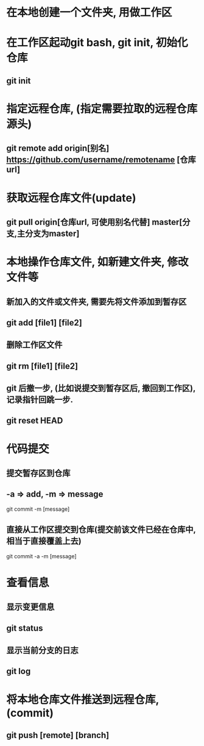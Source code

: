 # 在本地创建一个文件夹, 用做工作区

# 在工作区起动git bash, git init, 初始化仓库
## git init

# 指定远程仓库, (指定需要拉取的远程仓库源头)
## git remote add origin[别名] https://github.com/username/remotename [仓库url]

# 获取远程仓库文件(update)
## git pull origin[仓库url, 可使用别名代替] master[分支,主分支为master]

# 本地操作仓库文件, 如新建文件夹, 修改文件等
## 新加入的文件或文件夹, 需要先将文件添加到暂存区
## git add [file1] [file2]
## 删除工作区文件
## git rm [file1] [file2]
## git 后撤一步, (比如说提交到暂存区后, 撤回到工作区), 记录指针回跳一步.
## git reset HEAD 

# 代码提交
## 提交暂存区到仓库
## -a => add,  -m => message
git commit -m [message] 
## 直接从工作区提交到仓库(提交前该文件已经在仓库中, 相当于直接覆盖上去)
git commit -a -m [message] 

# 查看信息
## 显示变更信息
## git status
## 显示当前分支的日志
## git log

# 将本地仓库文件推送到远程仓库,(commit)
## git push [remote] [branch]
